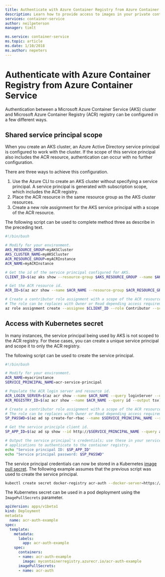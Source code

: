 ```yaml
---
title: Authenticate with Azure Container Registry from Azure Container Service
description: Learn how to provide access to images in your private container registry from Azure Container Service by using an Azure Active Directory service principal.
services: container-service
author: neilpeterson
manager: timlt

ms.service: container-service
ms.topic: article
ms.date: 1/10/2018
ms.author: nepeters
---
```


# Authenticate with Azure Container Registry from Azure Container Service

Authentication between a Microsoft Azure Container Service (AKS) cluster and Microsoft Azure Container Registry (ACR) registry can be configured in a few different ways.

## Shared service principal scope

When you create an AKS cluster, an Azure Active Directory service principal is configured to work with the cluster. If the scope of this service principal also includes the ACR resource, authentication can occur with no further configuration. 

There are three ways to achieve this configuration.

1. Use the Azure CLI to create an AKS cluster without specifying a service principal. A service principal is generated with subscription scope, which includes the ACR registry.
2. Place the ACR resource in the same resource group as the AKS cluster resources.
3. Create a new role assignment for the AKS service principal with a scope of the ACR resource.

The following script can be used to complete method three as describe in the preceding text.

```bash
#!/bin/bash

# Modify for your environment.
AKS_RESOURCE_GROUP=myAKSCluster
AKS_CLUSTER_NAME=myAKSCluster
ACR_RESOURCE_GROUP=myACRInstance
ACR_NAME=myACRInstance

# Get the id of the service principal configured for AKS.
CLIENT_ID=$(az aks show --resource-group $AKS_RESOURCE_GROUP --name $AKS_CLUSTER_NAME --query "servicePrincipalProfile.clientId" --output tsv)

# Get the ACR resource id.
ACR_ID=$(az acr show --name $ACR_NAME --resource-group $ACR_RESOURCE_GROUP --query "id" --output tsv)

# Create a contributor role assignment with a scope of the ACR resource. 
# The role can be replaces with Owner or Read depending access requirements.
az role assignment create --assignee $CLIENT_ID --role Contributor --scope $ACR_ID
```

## Access with Kubernetes secret

In many instances, the service principal being used by AKS is not scoped to the ACR registry. For these cases, you can create a unique service principal and scope it to only the ACR registry.

The following script can be used to create the service principal. 

```bash
#!/bin/bash

# Modify for your environment.
ACR_NAME=myacrinstance
SERVICE_PRINCIPAL_NAME=acr-service-principal

# Populate the ACR login server and resource id. 
ACR_LOGIN_SERVER=$(az acr show --name $ACR_NAME --query loginServer --output tsv)
ACR_REGISTRY_ID=$(az acr show --name $ACR_NAME --query id --output tsv)

# Create a contributor role assignment with a scope of the ACR resource. 
# The role can be replaces with Owner or Read depending access requirements.
SP_PASSWD=$(az ad sp create-for-rbac --name $SERVICE_PRINCIPAL_NAME --role contributor --scopes $ACR_REGISTRY_ID --query password --output tsv)

# Get the service principle client id.
SP_APP_ID=$(az ad sp show --id http://$SERVICE_PRINCIPAL_NAME --query appId --output tsv)

# Output the service principal's credentials; use these in your services and
# applications to authenticate to the container registry.
echo "Service principal ID: $SP_APP_ID"
echo "Service principal password: $SP_PASSWD"
```

The service principal credentials can now be stored in a Kubernetes [image pull secret][image-pull-secret]. The following example assumes that the previous script was used to create the service principal.

```bash
kubectl create secret docker-registry acr-auth --docker-server=https://mycontainerregistry.azurecr.io --docker-username=<service-principal-ID> --docker-password=<service-principal-password> --docker-email=user@contoso.com
```

The Kubernetes secret can be used in a pod deployment using the `ImagePullSecrets` parameter. 

```yaml
apiVersion: apps/v1beta1
kind: Deployment
metadata
  name: acr-auth-example
spec:
  template:
    metadata:
      labels:
        app: acr-auth-example
    spec:
      containers:
      - name: acr-auth-example
        image: mycontainerregistry.azurecr.io/acr-auth-example
      imagePullSecrets:
      - name: acr-auth
```

<!-- LINKS - external -->
[kubernetes-secret]: https://kubernetes.io/docs/concepts/configuration/secret/
[image-pull-secret]: https://kubernetes.io/docs/concepts/configuration/secret/#using-imagepullsecrets